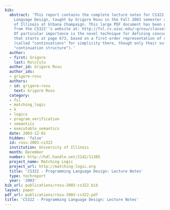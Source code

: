 ```yaml
---
bib:
  abstract: 'This report contains the complete lecture notes for CS322, Programming
    Language Design, taught by Grigore Rosu in the Fall 2003 semester at the University
    of Illinois at Urbana Champaign. This large PDF document has been generated automatically
    from the CS322''s website at: http://fsl.cs.uiuc.edu/~grosu/classes/2003/fall/cs322/.
    Of particular importance is the novel technique for defining concurrent languages
    that starts at page 673, based on a first-order representation of computations
    (called "continuations" for simplicity there, though only their suffix is an actual
    "continuation structure").'
  author:
  - first: Grigore
    last: Ro\c{s}u
  author_id: Grigore Rosu
  author_ids:
  - grigore-rosu
  authors:
  - id: grigore-rosu
    text: Grigore Rosu
  category:
  - fsl
  - matching_logic
  - k
  - logics
  - program_verification
  - semantics
  - executable_semantics
  date: 2003-12-01
  hidden: 'false'
  id: rosu-2003-cs322
  institution: University of Illinois
  month: December
  number: http://hdl.handle.net/2142/11385
  project_name: Matching Logic
  project_url: http://matching-logic.org
  title: 'CS322 - Programming Language Design: Lecture Notes'
  type: techreport
  year: '2003'
bib_url: publications/rosu-2003-cs322.bib
layout: paper
pdf_url: publications/rosu-2003-cs322.pdf
title: 'CS322 - Programming Language Design: Lecture Notes'
---
```


